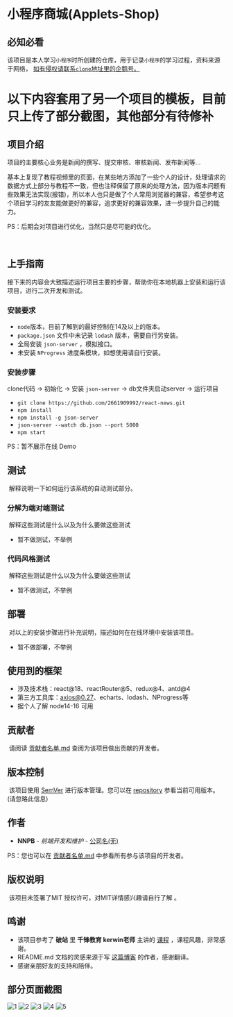 # 小程序商城(Applets-Shop)

## 必知必看

​	该项目是本人学习`小程序`时所创建的仓库，用于记录`小程序`的学习过程，资料来源于网络， <u>如有侵权请联系`clone`地址里的企鹅号。</u>

# 以下内容套用了另一个项目的模板，目前只上传了部分截图，其他部分有待修补
## 项目介绍

​	项目的主要核心业务是新闻的撰写、提交审核、审核新闻、发布新闻等...

​	基本上复现了教程视频里的页面，在某些地方添加了一些个人的设计，处理请求的数据方式上部分与教程不一致，但也注释保留了原来的处理方法，因为版本问题有些效果无法实现(报错)，所以本人也只是做了个人常用浏览器的兼容，希望参考这个项目学习的友友能做更好的兼容，追求更好的兼容效果，进一步提升自己的能力。

PS：后期会对项目进行优化，当然只是尽可能的优化。

​	

## 上手指南

​	接下来的内容会大致描述运行项目主要的步骤，帮助你在本地机器上安装和运行该项目，进行二次开发和测试。

### 安装要求

- `node`版本，目前了解到的最好控制在14及以上的版本。
- `package.json` 文件中未记录 `lodash` 版本，需要自行另安装。
- 全局安装 `json-server` ，模拟接口。
- 未安装 `NProgress` 进度条模块，如想使用请自行安装。

### 安装步骤

clone代码  ->  初始化  ->  安装 `json-server`  ->  db文件夹启动server  ->  运行项目

- `git clone https://github.com/2661909992/react-news.git`
- `npm install`
- `npm install -g json-server`
- `json-server --watch db.json --port 5000`
- `npm start`

PS：暂不展示在线 Demo

## 测试

​	解释说明一下如何运行该系统的自动测试部分。

### 分解为端对端测试

​	解释这些测试是什么以及为什么要做这些测试

- 暂不做测试，不举例

### 代码风格测试

​	解释这些测试是什么以及为什么要做这些测试

- 暂不做测试，不举例

## 部署

​	对以上的安装步骤进行补充说明，描述如何在在线环境中安装该项目。

- 暂不做部署，不举例

## 使用到的框架

* 涉及技术栈：react@18、reactRouter@5、redux@4、antd@4
* 第三方工具库：axios@0.27、echarts、lodash、NProgress等
* 据个人了解 node14-16 可用

## 贡献者

​	请阅读 [贡献者名单.md](https://github.com/2661909992/react-news/edit/main/README.md) 查阅为该项目做出贡献的开发者。

## 版本控制

​	该项目使用 [SemVer](http://semver.org/) 进行版本管理。您可以在 [repository](https://github.com/your/project/tags) 参看当前可用版本。(请忽略此信息)

## 作者

* **NNPB** - *前端开发和维护* - [公司名(无)](https://github.com/PurpleBooth)

PS：您也可以在 [贡献者名单.md](https://github.com/2661909992/react-news/edit/main/README.md) 中参看所有参与该项目的开发者。

## 版权说明

​	该项目未签署了MIT 授权许可，对MIT详情感兴趣请自行了解 。

## 鸣谢

* 该项目参考了 **破站**  里 **千锋教育 kerwin老师** 主讲的 [课程](https://www.bilibili.com/video/BV1dP4y1c7qd?p=152&vd_source=dd831bffe2fbc3e5e70e5aabbee73fe4) ，课程风趣，非常感谢。
* README.md 文档的灵感来源于写 [这篇博客](https://blog.csdn.net/shiyanlou_chenshi/article/details/86623534) 的作者，感谢翻译。
* 感谢亲朋好友的支持和陪伴。

## 部分页面截图
![1](https://user-images.githubusercontent.com/84703480/199233660-e0a492c7-074c-4e77-8653-ac7fc960981b.png)
![2](https://user-images.githubusercontent.com/84703480/199233668-905eb227-fd32-423e-bb7e-ac7b483c6bba.png)
![3](https://user-images.githubusercontent.com/84703480/199233683-26080119-70b3-4ebc-856c-de9e3bed307d.png)
![4](https://user-images.githubusercontent.com/84703480/199233707-c25eca79-27ee-4c01-b9e6-fd50fec25a69.png)
![5](https://user-images.githubusercontent.com/84703480/199233717-74e7356e-9059-4183-8108-d29619c8313b.png)
